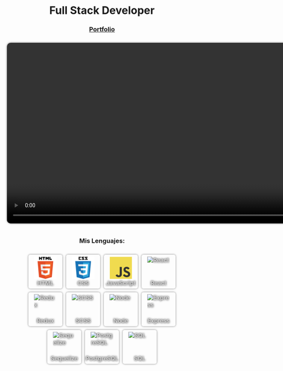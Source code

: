 <h1 align="center">Full Stack Developer</h1>



<h3 align="center"><a href="https://portfolio-ten-olive-79.vercel.app/" target="_blank">Portfolio</a></h3>



<a href="https://portfolio-ten-olive-79.vercel.app/" target="_blank">
    <video class="video" autoplay="true" loop="true" src="./assets/portfolio.mp4" muted="true"></video>
</a>

</br>
<h3 align="center">Mis Lenguajes:</h3>


<div class="lenguajes">
    <div class="lenguaje">
        <img src="https://raw.githubusercontent.com/devicons/devicon/master/icons/html5/html5-original-wordmark.svg" alt="html" width="60" height="60"/> 
        <span>HTML</span>
    </div>
    <div class="lenguaje">
        <img src="https://raw.githubusercontent.com/devicons/devicon/master/icons/css3/css3-original-wordmark.svg" alt="css3" width="60" height="60"/> 
        <span>CSS</span>
    </div>
    <div class="lenguaje">
        <img src="https://raw.githubusercontent.com/devicons/devicon/master/icons/javascript/javascript-original.svg" alt="JavaScript" width="60" height="60"/> 
        <span>JavaScript</span>
    </div>
    <div class="lenguaje">
        <img src="https://upload.wikimedia.org/wikipedia/commons/thumb/a/a7/React-icon.svg/2300px-React-icon.svg.png" alt="React" width="60" height="60"/> 
        <span>React</span>
    </div>
    <div class="lenguaje">
        <img src="https://assets.stickpng.com/images/5848309bcef1014c0b5e4a9a.png" alt="Redux" width="60" height="60"/> 
        <span>Redux</span>
    </div>
    <div class="lenguaje">
        <img src="https://sass-lang.com/assets/img/styleguide/seal-color-aef0354c.png" alt="SCSS" width="60" height="60"/> 
        <span>SCSS</span>
    </div>
    <div class="lenguaje">
        <img src="https://upload.wikimedia.org/wikipedia/commons/thumb/d/d9/Node.js_logo.svg/1280px-Node.js_logo.svg.png" alt="Node" width="60" height="60"/> 
        <span>Node</span>
    </div>
    <div class="lenguaje">
        <img src="https://upload.wikimedia.org/wikipedia/commons/6/64/Expressjs.png" alt="Express" width="60" height="60"/> 
        <span>Express</span>
    </div>
    <div class="lenguaje">
        <img src="https://seeklogo.com/images/S/sequelize-logo-9A5075DB9F-seeklogo.com.png" alt="Sequelize" width="60" height="60"/> 
        <span>Sequelize</span>
    </div>
    <div class="lenguaje">
        <img src="https://upload.wikimedia.org/wikipedia/commons/thumb/2/29/Postgresql_elephant.svg/1985px-Postgresql_elephant.svg.png" alt="PostgreSQL" width="60" height="60"/> 
        <span>PostgreSQL</span>
    </div>
    <div class="lenguaje">
        <img src="https://upload.wikimedia.org/wikipedia/commons/8/87/Sql_data_base_with_logo.png" alt="SQL" width="60" height="60"/> 
        <span>SQL</span>
    </div>
    
</div>

<style>
    .lenguajes{
        display: flex;
        justify-content: center;
        flex-wrap: wrap;
        gap: 10px;
        padding: 10px;
    }
    .video{
        margin: 10px 0;
        width: 100vw;
        border-radius: 10px;
        box-shadow: 0 0 5px gray;
    }

    .video:hover{
        opacity: .7;
    }

    .lenguaje{
        display: flex;
        flex-direction: column;
        align-items: center;
        justify-content: space-between;
        color: rgb(209, 209, 209);
        text-shadow: 0 0 5px black;
        font-size: 15px;
        font-weight: bold;
        box-shadow: 0 0 5px gray;
        border-radius: 5px;
        height: 80px;
        width: 80px;
        padding: 5px;
    }

    img{
        object-fit: scale-down;
    }
</style>
